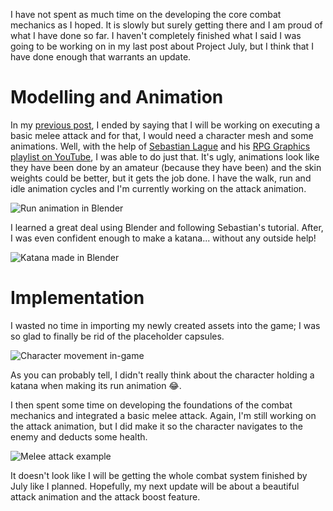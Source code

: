 I have not spent as much time on the developing the core combat mechanics as I hoped. It is slowly but surely getting there and I am proud of what I have done so far. I haven't completely finished what I said I was going to be working on in my last post about Project July, but I think that I have done enough that warrants an update.

# Modelling and Animation

In my [previous post][project_july_post], I ended by saying that I will be working on executing a basic melee attack and for that, I would need a character mesh and some animations. Well, with the help of [Sebastian Lague][sebastian_yt_channel] and his [RPG Graphics playlist on YouTube][rpg_yt_playlist], I was able to do just that. It's ugly, animations look like they have been done by an amateur (because they have been) and the skin weights could be better, but it gets the job done. I have the walk, run and idle animation cycles and I'm currently working on the attack animation. 

![Run animation in Blender][blender_run_animation]

I learned a great deal using Blender and following Sebastian's tutorial. After, I was even confident enough to make a katana... without any outside help!

![Katana made in Blender][blender_katana]

# Implementation

I wasted no time in importing my newly created assets into the game; I was so glad to finally be rid of the placeholder capsules. 

![Character movement in-game][movement_example]

As you can probably tell, I didn't really think about the character holding a katana when making its run animation &#x1f602;.

I then spent some time on developing the foundations of the combat mechanics and integrated a basic melee attack. Again, I'm still working on the attack animation, but I did make it so the character navigates to the enemy and deducts some health.

![Melee attack example][attack_example]

It doesn't look like I will be getting the whole combat system finished by July like I planned. Hopefully, my next update will be about a beautiful attack animation and the attack boost feature.

[project_july_post]: https://stwupton.com/2018/2/project-july
[sebastian_yt_channel]: https://www.youtube.com/user/Cercopithecan
[rpg_yt_playlist]: https://www.youtube.com/watch?v=NGn_gSfYwVw&list=PLFt_AvWsXl0f4c56CbvYi038zmCmoZ4CQ

[blender_run_animation]: https://res.cloudinary.com/dyzej76ig/image/upload/v1527089719/project-july-update-1/pj_blender_run.gif
[blender_katana]: https://res.cloudinary.com/dyzej76ig/image/upload/v1527089714/project-july-update-1/pj_katana.png
[movement_example]: https://res.cloudinary.com/dyzej76ig/image/upload/v1527089717/project-july-update-1/pj_godot_run.gif
[attack_example]: https://res.cloudinary.com/dyzej76ig/image/upload/v1527089726/project-july-update-1/pj_godot_attack.gif